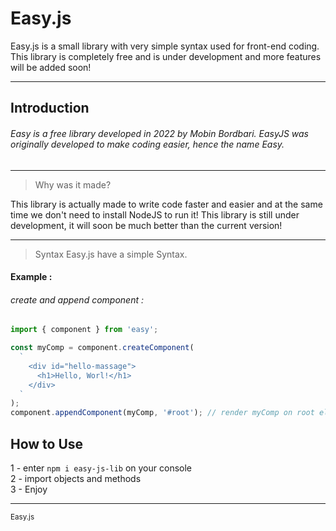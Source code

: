 # Easy.js
Easy.js is a small library with very simple syntax used for front-end coding. This library is completely free and is under development and more features will be added soon!

---
## Introduction

###### Easy is a free library developed in 2022 by Mobin Bordbari. EasyJS was originally developed to make coding easier, hence the name Easy.
---

> Why was it made?


This library is actually made to write code faster and easier and at the same time we don't need to install NodeJS to run it!
This library is still under development, it will soon be much better than the current version!

---

> Syntax
Easy.js have a simple Syntax.

#### Example :

###### create and append component :
```javascript
import { component } from 'easy';

const myComp = component.createComponent(
  `
    <div id="hello-massage">
      <h1>Hello, Worl!</h1>
    </div>
  `
);
component.appendComponent(myComp, '#root'); // render myComp on root element
```

## How to Use

1 - enter ```npm i easy-js-lib``` on your console <br/>
2 - import objects and methods<br/>
3 - Enjoy

---

<sup>Easy.js</sup>
